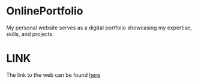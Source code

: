 # OnlinePortfolio
My personal website serves as a digital portfolio showcasing my expertise, skills, and projects.  

# LINK
The link to the web can be found [here](https://stygian84.github.io)
